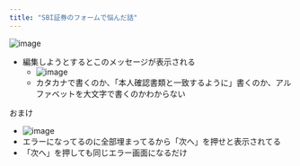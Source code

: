 ```yaml
---
title: "SBI証券のフォームで悩んだ話"
---
```


![image](https://gyazo.com/14be230f1251ca7757ddfef9afaa307e/thumb/1000)
- 編集しようとするとこのメッセージが表示される
    - ![image](https://gyazo.com/3b89febf0feec3796339a9bc2f413371/thumb/1000)
    - カタカナで書くのか、「本人確認書類と一致するように」書くのか、アルファベットを大文字で書くのかわからない

おまけ
- ![image](https://gyazo.com/61d8b296d94cee66ae90ba1f2677968a/thumb/1000)
- エラーになってるのに全部埋まってるから「次へ」を押せと表示されてる
- 「次へ」を押しても同じエラー画面になるだけ
